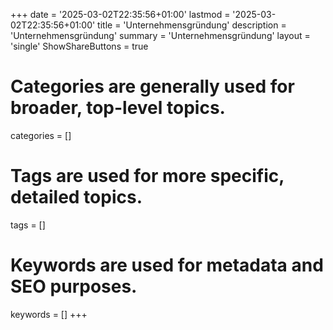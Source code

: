 +++
date = '2025-03-02T22:35:56+01:00'
lastmod = '2025-03-02T22:35:56+01:00'
title = 'Unternehmensgründung'
description = 'Unternehmensgründung'
summary = 'Unternehmensgründung'
layout = 'single'
ShowShareButtons = true
# Categories are generally used for broader, top-level topics.
categories = []
# Tags are used for more specific, detailed topics.
tags = []
# Keywords are used for metadata and SEO purposes.
keywords = []
+++
